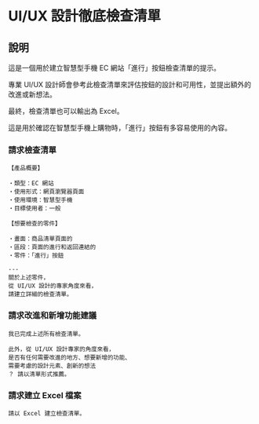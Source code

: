 # UI/UX 設計徹底檢查清單

## 說明
這是一個用於建立智慧型手機 EC 網站「進行」按鈕檢查清單的提示。

專業 UI/UX 設計師會參考此檢查清單來評估按鈕的設計和可用性，並提出額外的改進或新想法。

最終，檢查清單也可以輸出為 Excel。

這是用於確認在智慧型手機上購物時，「進行」按鈕有多容易使用的內容。

### 請求檢查清單
```plaintext
【產品概要】

・類型：EC 網站
・使用形式：網頁瀏覽器頁面
・使用環境：智慧型手機
・目標使用者：一般

【想要檢查的零件】

・畫面：商品清單頁面的
・區段：頁面的進行和返回連結的
・零件：「進行」按鈕

---
關於上述零件，
從 UI/UX 設計的專家角度來看，
請建立詳細的檢查清單。
```

### 請求改進和新增功能建議
```plaintext
我已完成上述所有檢查清單。

此外，從 UI/UX 設計專家的角度來看，
是否有任何需要改進的地方、想要新增的功能、
需要考慮的設計元素、創新的想法
？ 請以清單形式推薦。
```

### 請求建立 Excel 檔案
```plaintext
請以 Excel 建立檢查清單。
